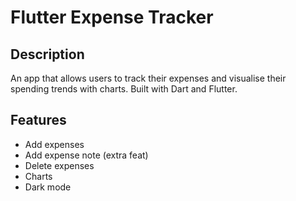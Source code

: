 # Flutter Expense Tracker

## Description
An app that allows users to track their expenses and visualise their spending trends with charts. Built with Dart and Flutter.

## Features
- Add expenses
- Add expense note (extra feat)
- Delete expenses
- Charts
- Dark mode
  
